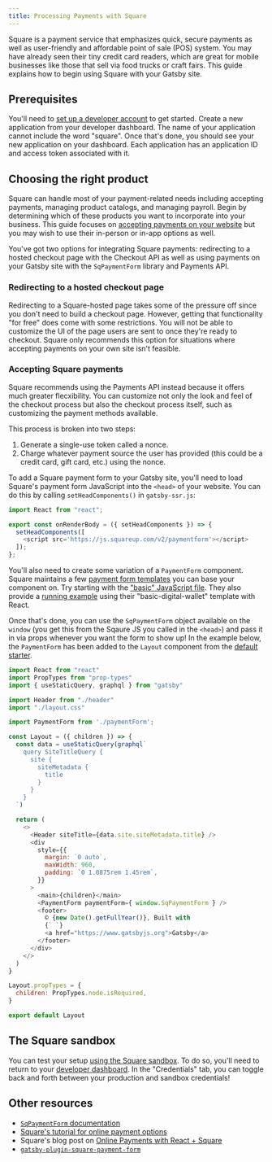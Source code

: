 ```yaml
---
title: Processing Payments with Square
---
```


Square is a payment service that emphasizes quick, secure payments as well as user-friendly and affordable point of sale (POS) system. You may have already seen their tiny credit card readers, which are great for mobile businesses like those that sell via food trucks or craft fairs. This guide explains how to begin using Square with your Gatsby site.

## Prerequisites

You'll need to [set up a developer account](https://squareup.com/signup?v=developers) to get started. Create a new application from your developer dashboard. The name of your application cannot include the word "square". Once that's done, you should see your new application on your dashboard. Each application has an application ID and access token associated with it.

## Choosing the right product

Square can handle most of your payment-related needs including accepting payments, managing product catalogs, and managing payroll. Begin by determining which of these products you want to incorporate into your business. This guide focuses on [accepting payments on your website](https://developer.squareup.com/docs/online-payment-options#square-payments-in-your-own-website) but you may wish to use their in-person or in-app options as well.

You've got two options for integrating Square payments: redirecting to a hosted checkout page with the Checkout API as well as using payments on your Gatsby site with the `SqPaymentForm` library and Payments API.

### Redirecting to a hosted checkout page

Redirecting to a Square-hosted page takes some of the pressure off since you don't need to build a checkout page. However, getting that functionality "for free" does come with some restrictions. You will not be able to customize the UI of the page users are sent to once they're ready to checkout. Square only recommends this option for situations where accepting payments on your own site isn't feasible.

### Accepting Square payments

Square recommends using the Payments API instead because it offers much greater flecxibility. You can customize not only the look and feel of the checkout process but also the checkout process itself, such as customizing the payment methods available.

This process is broken into two steps:

1. Generate a single-use token called a nonce.
2. Charge whatever payment source the user has provided (this could be a credit card, gift card, etc.) using the nonce.

To add a Square payment form to your Gatsby site, you'll need to load Square's payment form JavaScript into the `<head>` of your website. You can do this by calling `setHeadComponents()` in `gatsby-ssr.js`:

```js:title=gatsby-ssr.js
import React from "react";

export const onRenderBody = ({ setHeadComponents }) => {
  setHeadComponents([
    <script src='https://js.squareup.com/v2/paymentform'></script>
  ]);
};

```

You'll also need to create some variation of a `PaymentForm` component. Square maintains a few [payment form templates](https://github.com/square/connect-api-examples/tree/master/templates/web-ui/payment-form) you can base your component on. Try starting with the ["basic" JavaScript file](https://github.com/square/connect-api-examples/blob/master/templates/web-ui/payment-form/basic/sqpaymentform-basic.js). They also provide a [running example](https://codesandbox.io/s/4zjrv7kry9?from-embed) using their "basic-digital-wallet" template with React.

Once that's done, you can use the `SqPaymentForm` object available on the `window` (you get this from the Sqaure JS you called in the `<head>`) and pass it in via props whenever you want the form to show up! In the example below, the `PaymentForm` has been added to the `Layout` component from the [default starter](/starters/gatsbyjs/gatsby-starter-default/).

```js:title=layout.js
import React from "react"
import PropTypes from "prop-types"
import { useStaticQuery, graphql } from "gatsby"

import Header from "./header"
import "./layout.css"

import PaymentForm from './paymentForm';

const Layout = ({ children }) => {
  const data = useStaticQuery(graphql`
    query SiteTitleQuery {
      site {
        siteMetadata {
          title
        }
      }
    }
  `)

  return (
    <>
      <Header siteTitle={data.site.siteMetadata.title} />
      <div
        style={{
          margin: `0 auto`,
          maxWidth: 960,
          padding: `0 1.0875rem 1.45rem`,
        }}
      >
        <main>{children}</main>
        <PaymentForm paymentForm={ window.SqPaymentForm } />
        <footer>
          © {new Date().getFullYear()}, Built with
          {` `}
          <a href="https://www.gatsbyjs.org">Gatsby</a>
        </footer>
      </div>
    </>
  )
}

Layout.propTypes = {
  children: PropTypes.node.isRequired,
}

export default Layout
```

## The Square sandbox

You can test your setup [using the Square sandbox](https://developer.squareup.com/docs/testing/sandbox). To do so, you'll need to return to your [developer dashboard](https://developer.squareup.com/apps). In the "Credentials" tab, you can toggle back and forth between your production and sandbox credentials!

## Other resources

- [`SqPaymentForm` documentation](https://developer.squareup.com/docs/api/paymentform#navsection-paymentform)
- [Square's tutorial for online payment options](https://developer.squareup.com/docs/online-payment-options)
- Square's blog post on [Online Payments with React + Square](https://developer.squareup.com/blog/online-payments-form-react/)
- [`gatsby-plugin-square-payment-form`](/packages/gatsby-plugin-square-payment-form/)